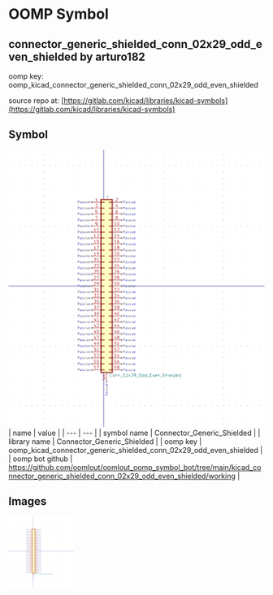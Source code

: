 # OOMP Symbol  
## connector_generic_shielded_conn_02x29_odd_even_shielded  by arturo182  
  
oomp key: oomp_kicad_connector_generic_shielded_conn_02x29_odd_even_shielded  
  
source repo at: [https://gitlab.com/kicad/libraries/kicad-symbols](https://gitlab.com/kicad/libraries/kicad-symbols)  
## Symbol  
  
[![working.png](working_600.png)](working.png)  
| name | value | 
| --- | --- | 
| symbol name | Connector_Generic_Shielded | 
| library name | Connector_Generic_Shielded | 
| oomp key | oomp_kicad_connector_generic_shielded_conn_02x29_odd_even_shielded | 
| oomp bot github | https://github.com/oomlout/oomlout_oomp_symbol_bot/tree/main/kicad_connector_generic_shielded_conn_02x29_odd_even_shielded/working | 
## Images  
  
[![working.png](working_140.png)](working.png)  

